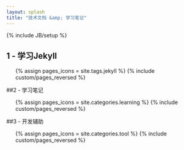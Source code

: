 ```yaml
---
layout: splash
title: "技术文档 &amp; 学习笔记"
---
```

{% include JB/setup %}

## 1 - 学习Jekyll

<ul class="thumbnails">
  {% assign pages_icons = site.tags.jekyll %}
  {% include custom/pages_reversed %}
</ul>

##2 - 学习笔记

<ul class="thumbnails">
  {% assign pages_icons = site.categories.learning %}
  {% include custom/pages_reversed %}
</ul>

##3 - 开发辅助

<ul class="thumbnails">
  {% assign pages_icons = site.categories.tool %}
  {% include custom/pages_reversed %}
</ul>